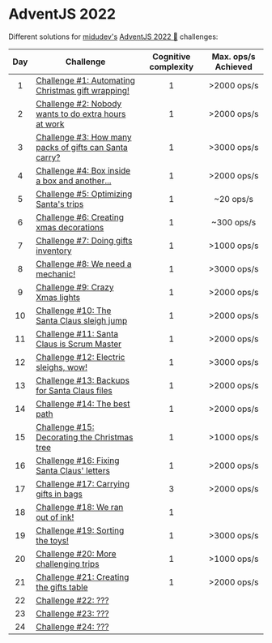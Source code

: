 # AdventJS 2022

Different solutions for [midudev's](https://midu.dev) [AdventJS 2022 🎅](https://adventjs.dev) challenges:

| Day | Challenge | Cognitive complexity | Max. ops/s Achieved |
:-:|---|:-:|:-:|
| 1 | [Challenge #1: Automating Christmas gift wrapping!](day1.md) | 1 | >2000 ops/s |
| 2 | [Challenge #2: Nobody wants to do extra hours at work](day2.md) | 1 | >2000 ops/s |
| 3 | [Challenge #3: How many packs of gifts can Santa carry?](day3.md) | 1 | >3000 ops/s |
| 4 | [Challenge #4: Box inside a box and another...](day4.md) | 1 | >2000 ops/s |
| 5 | [Challenge #5: Optimizing Santa's trips](day5.md) | 1 | ~20 ops/s |
| 6 | [Challenge #6: Creating xmas decorations](day6.md) | 1 | ~300 ops/s |
| 7 | [Challenge #7: Doing gifts inventory](day7.md) | 1 | >1000 ops/s |
| 8 | [Challenge #8: We need a mechanic!](day8.md) | 1 | >3000 ops/s |
| 9 | [Challenge #9: Crazy Xmas lights](day9.md) | 1 | >2000 ops/s |
| 10 | [Challenge #10: The Santa Claus sleigh jump](day10.md) | 1 | >2000 ops/s |
| 11 | [Challenge #11: Santa Claus is Scrum Master](day11.md) | 1 | >2000 ops/s |
| 12 | [Challenge #12: Electric sleighs, wow!](day12.md) | 1 | >3000 ops/s |
| 13 | [Challenge #13: Backups for Santa Claus files](day13.md) | 1 | >2000 ops/s |
| 14 | [Challenge #14: The best path](day14.md) | 1 | >2000 ops/s |
| 15 | [Challenge #15: Decorating the Christmas tree](day15.md) | 1 | >1000 ops/s |
| 16 | [Challenge #16: Fixing Santa Claus' letters](day16.md) | 1 | >2000 ops/s |
| 17 | [Challenge #17: Carrying gifts in bags](day17.md) | 3 | >2000 ops/s |
| 18 | [Challenge #18: We ran out of ink!](day18.md) | 1 |  |
| 19 | [Challenge #19: Sorting the toys!](day19.md) | 1 | >3000 ops/s |
| 20 | [Challenge #20: More challenging trips](day20.md) | 1 | >1000 ops/s |
| 21 | [Challenge #21: Creating the gifts table](day21.md) | 1 | >2000 ops/s |
| 22 | [Challenge #22: ???](day22.md) |  |  |
| 23 | [Challenge #23: ???](day23.md) |  |  |
| 24 | [Challenge #24: ???](day24.md) |  |  |
